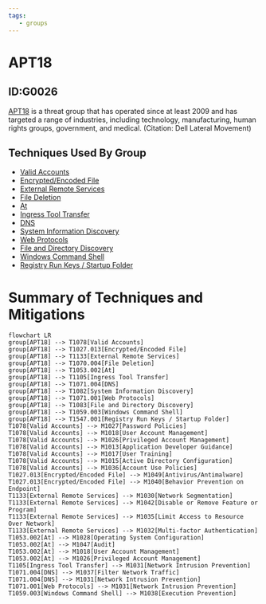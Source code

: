 ```yaml
---
tags:
   - groups
---
```

# APT18
## ID:G0026
[APT18](/mitre/groups/G0026) is a threat group that has operated since at least 2009 and has targeted a range of industries, including technology, manufacturing, human rights groups, government, and medical. (Citation: Dell Lateral Movement)
## Techniques Used By Group
* [Valid Accounts](/mitre/techniques/T1078)
* [Encrypted/Encoded File](/mitre/techniques/T1027/013)
* [External Remote Services](/mitre/techniques/T1133)
* [File Deletion](/mitre/techniques/T1070/004)
* [At](/mitre/techniques/T1053/002)
* [Ingress Tool Transfer](/mitre/techniques/T1105)
* [DNS](/mitre/techniques/T1071/004)
* [System Information Discovery](/mitre/techniques/T1082)
* [Web Protocols](/mitre/techniques/T1071/001)
* [File and Directory Discovery](/mitre/techniques/T1083)
* [Windows Command Shell](/mitre/techniques/T1059/003)
* [Registry Run Keys / Startup Folder](/mitre/techniques/T1547/001)

# Summary of Techniques and Mitigations
```mermaid
flowchart LR
group[APT18] --> T1078[Valid Accounts]
group[APT18] --> T1027.013[Encrypted/Encoded File]
group[APT18] --> T1133[External Remote Services]
group[APT18] --> T1070.004[File Deletion]
group[APT18] --> T1053.002[At]
group[APT18] --> T1105[Ingress Tool Transfer]
group[APT18] --> T1071.004[DNS]
group[APT18] --> T1082[System Information Discovery]
group[APT18] --> T1071.001[Web Protocols]
group[APT18] --> T1083[File and Directory Discovery]
group[APT18] --> T1059.003[Windows Command Shell]
group[APT18] --> T1547.001[Registry Run Keys / Startup Folder]
T1078[Valid Accounts] --> M1027[Password Policies]
T1078[Valid Accounts] --> M1018[User Account Management]
T1078[Valid Accounts] --> M1026[Privileged Account Management]
T1078[Valid Accounts] --> M1013[Application Developer Guidance]
T1078[Valid Accounts] --> M1017[User Training]
T1078[Valid Accounts] --> M1015[Active Directory Configuration]
T1078[Valid Accounts] --> M1036[Account Use Policies]
T1027.013[Encrypted/Encoded File] --> M1049[Antivirus/Antimalware]
T1027.013[Encrypted/Encoded File] --> M1040[Behavior Prevention on Endpoint]
T1133[External Remote Services] --> M1030[Network Segmentation]
T1133[External Remote Services] --> M1042[Disable or Remove Feature or Program]
T1133[External Remote Services] --> M1035[Limit Access to Resource Over Network]
T1133[External Remote Services] --> M1032[Multi-factor Authentication]
T1053.002[At] --> M1028[Operating System Configuration]
T1053.002[At] --> M1047[Audit]
T1053.002[At] --> M1018[User Account Management]
T1053.002[At] --> M1026[Privileged Account Management]
T1105[Ingress Tool Transfer] --> M1031[Network Intrusion Prevention]
T1071.004[DNS] --> M1037[Filter Network Traffic]
T1071.004[DNS] --> M1031[Network Intrusion Prevention]
T1071.001[Web Protocols] --> M1031[Network Intrusion Prevention]
T1059.003[Windows Command Shell] --> M1038[Execution Prevention]
```